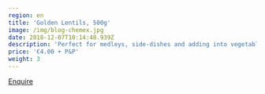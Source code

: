 ```yaml
---
region: en
title: 'Golden Lentils, 500g'
image: /img/blog-chemex.jpg
date: 2018-12-07T10:14:48.939Z
description: 'Perfect for medleys, side-dishes and adding into vegetable lasagne.'
price: '€4.00 + P&P'
weight: 3
---
```


[Enquire](mailto:francesca.tomassini@gmail.com?subject=Golden%20Lentils,%20500g%20enquiry.&body=Please%20tell%20me%20how%20much%20it%20is%20to%20post%20to%20my%20address%3A%0D%0A%0D%0A%0D%0APostcode%3A%0D%0A%0D%0A%0D%0A%0D%0A%20Thank%20you%0D%0A%0D%0A%0D%0A%0D%0A)